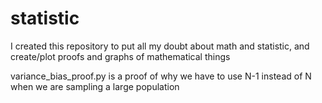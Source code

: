 # statistic

I created this repository to put all my doubt about math and statistic, and create/plot proofs and graphs of mathematical things

variance_bias_proof.py is a proof of why we have to use N-1 instead of N when we are sampling a large population
